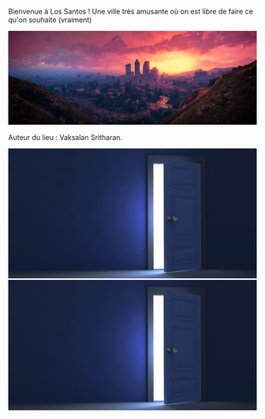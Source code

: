 Bienvenue à Los Santos ! 
Une ville très amusante où on est libre de faire ce qu'on souhaite (vraiment)

![Los Santos](/images/lossantos.jpg)

Auteur du lieu : Vaksalan Sritharan. 


[![door1](/images/door.jpg)](https://github.com/Vaksalan/myLabesgi/blob/main/salle5.md)
[![door2](/images/door.jpg)](https://github.com/Vaksalan/myLabesgi/blob/main/salle3.md)
